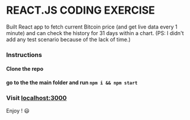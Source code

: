 # REACT.JS CODING EXERCISE

Built React app to fetch current Bitcoin price (and get live data every 1 minute) and can check the history for 31 days within a chart.
(PS: I didn't add  any test scenario because of the lack of time.)

### Instructions

#### Clone the repo 

#### go to the the main folder and run `npm i && npm start`

### Visit [localhost:3000](http://localhost:3000/)

Enjoy ! 😃
